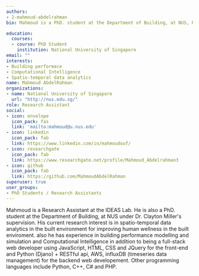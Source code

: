 ```yaml
---
authors:
- 2-mahmoud-abdelrahman
bio: Mahmoud is a PhD. student at the Department of Building, at NUS, his current research interest is in spatio-temporal data analytics in the built environment for improving human wellness in the built enviroment. also he has experience in building performance modelling and simulation and Computational Intelligence.

education:
  courses:
  - course: PhD Student
    institution: National University of Singapore
email: ""
interests:
- Building performace
- Computational Intelligence
- Spatio-temporal data analytics
name: Mahmoud AbdelRahman
organizations:
- name: National University of Singapore
  url: "http://nus.edu.sg/"
role: Research Assistant
social:
- icon: envelope
  icon_pack: fas
  link: 'mailto:mahmoud@u.nus.edu'
- icon: linkedin
  icon_pack: fab
  link: https://www.linkedin.com/in/mahmoudouf/
- icon: researchgate
  icon_pack: fab
  link: https://www.researchgate.net/profile/Mahmoud_Abdelrahman3
- icon: github
  icon_pack: fab
  link: https://github.com/MahmoudAbdelRahman
superuser: true
user_groups:
- PhD Students / Research Assistants
---
```


Mahmoud is a Research Assistant at the IDEAS Lab. He is also a PhD. student at the Department of Building, at NUS under Dr. Clayton Miller's supervision. His current research interest is in spatio-temporal data analytics in the built environment for improving human wellness in the built enviroment. also he has experience in building performance modelling and simulation and Computational Intelligence in addition to being a full-stack web developer using JavaScript, HTML, CSS and JQuery for the front-end and Python (Djano) + RESTful api, AWS, influxDB (timeseries data management) for the backend web developement. Other programming languages include Python, C++, C# and PHP. 


